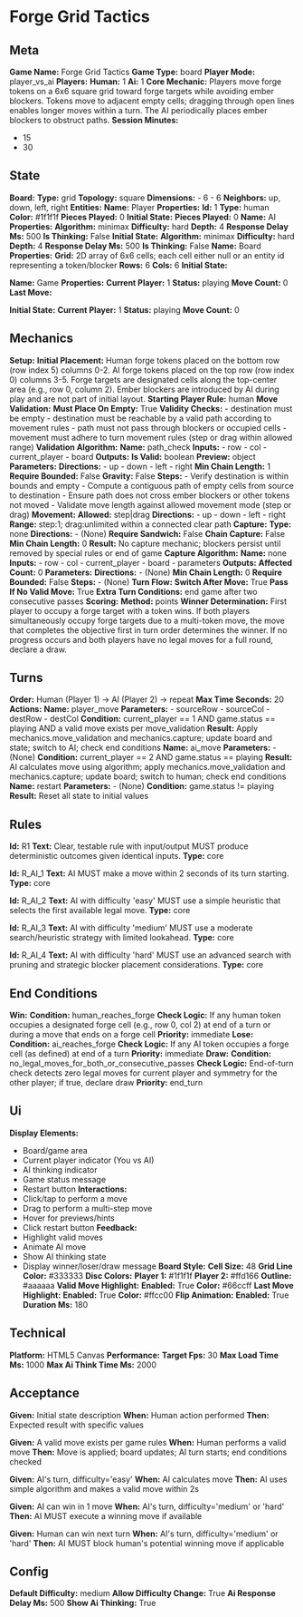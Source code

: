 # Forge Grid Tactics

## Meta

**Game Name:** Forge Grid Tactics
**Game Type:** board
**Player Mode:** player_vs_ai
**Players:**
  **Human:** 1
  **Ai:** 1
**Core Mechanic:** Players move forge tokens on a 6x6 square grid toward forge targets while avoiding ember blockers. Tokens move to adjacent empty cells; dragging through open lines enables longer moves within a turn. The AI periodically places ember blockers to obstruct paths.
**Session Minutes:**
  - 15
  - 30

## State

**Board:**
  **Type:** grid
  **Topology:** square
  **Dimensions:**
    - 6
    - 6
  **Neighbors:** up, down, left, right
**Entities:**
  **Name:** Player
  **Properties:**
    **Id:** 1
    **Type:** human
    **Color:** #1f1f1f
    **Pieces Played:** 0
  **Initial State:**
    **Pieces Played:** 0
  **Name:** AI
  **Properties:**
    **Algorithm:** minimax
    **Difficulty:** hard
    **Depth:** 4
    **Response Delay Ms:** 500
    **Is Thinking:** False
  **Initial State:**
    **Algorithm:** minimax
    **Difficulty:** hard
    **Depth:** 4
    **Response Delay Ms:** 500
    **Is Thinking:** False
  **Name:** Board
  **Properties:**
    **Grid:** 2D array of 6x6 cells; each cell either null or an entity id representing a token/blocker
    **Rows:** 6
    **Cols:** 6
  **Initial State:**

  **Name:** Game
  **Properties:**
    **Current Player:** 1
    **Status:** playing
    **Move Count:** 0
    **Last Move:**

  **Initial State:**
    **Current Player:** 1
    **Status:** playing
    **Move Count:** 0

## Mechanics

**Setup:**
  **Initial Placement:** Human forge tokens placed on the bottom row (row index 5) columns 0-2. AI forge tokens placed on the top row (row index 0) columns 3-5. Forge targets are designated cells along the top-center area (e.g., row 0, column 2). Ember blockers are introduced by AI during play and are not part of initial layout.
  **Starting Player Rule:** human
**Move Validation:**
  **Must Place On Empty:** True
  **Validity Checks:**
    - destination must be empty
    - destination must be reachable by a valid path according to movement rules
    - path must not pass through blockers or occupied cells
    - movement must adhere to turn movement rules (step or drag within allowed range)
  **Validation Algorithm:**
    **Name:** path_check
    **Inputs:**
      - row
      - col
      - current_player
      - board
    **Outputs:**
      **Is Valid:** boolean
      **Preview:** object
    **Parameters:**
      **Directions:**
        - up
        - down
        - left
        - right
      **Min Chain Length:** 1
      **Require Bounded:** False
      **Gravity:** False
    **Steps:**
      - Verify destination is within bounds and empty
      - Compute a contiguous path of empty cells from source to destination
      - Ensure path does not cross ember blockers or other tokens not moved
      - Validate move length against allowed movement mode (step or drag)
**Movement:**
  **Allowed:** step|drag
  **Directions:**
    - up
    - down
    - left
    - right
  **Range:** step:1; drag:unlimited within a connected clear path
**Capture:**
  **Type:** none
  **Directions:**
    - (None)
  **Require Sandwich:** False
  **Chain Capture:** False
  **Min Chain Length:** 0
  **Result:** No capture mechanic; blockers persist until removed by special rules or end of game
  **Capture Algorithm:**
    **Name:** none
    **Inputs:**
      - row
      - col
      - current_player
      - board
      - parameters
    **Outputs:**
      **Affected Count:** 0
    **Parameters:**
      **Directions:**
        - (None)
      **Min Chain Length:** 0
      **Require Bounded:** False
    **Steps:**
      - (None)
**Turn Flow:**
  **Switch After Move:** True
  **Pass If No Valid Move:** True
  **Extra Turn Conditions:** end game after two consecutive passes
**Scoring:**
  **Method:** points
  **Winner Determination:** First player to occupy a forge target with a token wins. If both players simultaneously occupy forge targets due to a multi-token move, the move that completes the objective first in turn order determines the winner. If no progress occurs and both players have no legal moves for a full round, declare a draw.

## Turns

**Order:** Human (Player 1) → AI (Player 2) → repeat
**Max Time Seconds:** 20
**Actions:**
  **Name:** player_move
  **Parameters:**
    - sourceRow
    - sourceCol
    - destRow
    - destCol
  **Condition:** current_player == 1 AND game.status == playing AND a valid move exists per move_validation
  **Result:** Apply mechanics.move_validation and mechanics.capture; update board and state; switch to AI; check end conditions
  **Name:** ai_move
  **Parameters:**
    - (None)
  **Condition:** current_player == 2 AND game.status == playing
  **Result:** AI calculates move using algorithm; apply mechanics.move_validation and mechanics.capture; update board; switch to human; check end conditions
  **Name:** restart
  **Parameters:**
    - (None)
  **Condition:** game.status != playing
  **Result:** Reset all state to initial values

## Rules


**Id:** R1
**Text:** Clear, testable rule with input/output MUST produce deterministic outcomes given identical inputs.
**Type:** core


**Id:** R_AI_1
**Text:** AI MUST make a move within 2 seconds of its turn starting.
**Type:** core


**Id:** R_AI_2
**Text:** AI with difficulty 'easy' MUST use a simple heuristic that selects the first available legal move.
**Type:** core


**Id:** R_AI_3
**Text:** AI with difficulty 'medium' MUST use a moderate search/heuristic strategy with limited lookahead.
**Type:** core


**Id:** R_AI_4
**Text:** AI with difficulty 'hard' MUST use an advanced search with pruning and strategic blocker placement considerations.
**Type:** core


## End Conditions

**Win:**
  **Condition:** human_reaches_forge
  **Check Logic:** If any human token occupies a designated forge cell (e.g., row 0, col 2) at end of a turn or during a move that ends on a forge cell
  **Priority:** immediate
**Lose:**
  **Condition:** ai_reaches_forge
  **Check Logic:** If any AI token occupies a forge cell (as defined) at end of a turn
  **Priority:** immediate
**Draw:**
  **Condition:** no_legal_moves_for_both_or_consecutive_passes
  **Check Logic:** End-of-turn check detects zero legal moves for current player and symmetry for the other player; if true, declare draw
  **Priority:** end_turn

## Ui

**Display Elements:**
  - Board/game area
  - Current player indicator (You vs AI)
  - AI thinking indicator
  - Game status message
  - Restart button
**Interactions:**
  - Click/tap to perform a move
  - Drag to perform a multi-step move
  - Hover for previews/hints
  - Click restart button
**Feedback:**
  - Highlight valid moves
  - Animate AI move
  - Show AI thinking state
  - Display winner/loser/draw message
**Board Style:**
  **Cell Size:** 48
  **Grid Line Color:** #333333
  **Disc Colors:**
    **Player 1:** #1f1f1f
    **Player 2:** #ffd166
    **Outline:** #aaaaaa
  **Valid Move Highlight:**
    **Enabled:** True
    **Color:** #66ccff
  **Last Move Highlight:**
    **Enabled:** True
    **Color:** #ffcc00
  **Flip Animation:**
    **Enabled:** True
    **Duration Ms:** 180

## Technical

**Platform:** HTML5 Canvas
**Performance:**
  **Target Fps:** 30
  **Max Load Time Ms:** 1000
  **Max Ai Think Time Ms:** 2000

## Acceptance


**Given:** Initial state description
**When:** Human action performed
**Then:** Expected result with specific values


**Given:** A valid move exists per game rules
**When:** Human performs a valid move
**Then:** Move is applied; board updates; AI turn starts; end conditions checked


**Given:** AI's turn, difficulty='easy'
**When:** AI calculates move
**Then:** AI uses simple algorithm and makes a valid move within 2s


**Given:** AI can win in 1 move
**When:** AI's turn, difficulty='medium' or 'hard'
**Then:** AI MUST execute a winning move if available


**Given:** Human can win next turn
**When:** AI's turn, difficulty='medium' or 'hard'
**Then:** AI MUST block human's potential winning move if applicable


## Config

**Default Difficulty:** medium
**Allow Difficulty Change:** True
**Ai Response Delay Ms:** 500
**Show Ai Thinking:** True